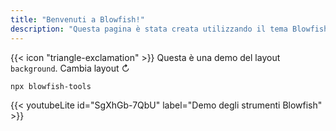 ```yaml
---
title: "Benvenuti a Blowfish!"
description: "Questa pagina è stata creata utilizzando il tema Blowfish per Hugo."
---
```

<div class="flex px-4 py-2 mb-8 text-base rounded-md bg-primary-100 dark:bg-primary-900">
  <span class="flex items-center ltr:pr-3 rtl:pl-3 text-primary-400">
    {{< icon "triangle-exclamation" >}}
  </span>
  <span class="flex items-center justify-between grow dark:text-neutral-300">
    <span class="prose dark:prose-invert">Questa è una demo del layout <code id="layout">background</code>.</span>
    <pulsante
      id="interruttore-layout-pulsante"
      class="px-4 !text-neutral !no-underline round-md bg-primary-600 hover:!bg-primary-500 dark:bg-primary-800 dark:hover:!bg-primary-700"
    >
      Cambia layout &orarr;
    </pulsante>
  </span>
</div>


```shell
npx blowfish-tools
```  

{{< youtubeLite id="SgXhGb-7QbU" label="Demo degli strumenti Blowfish" >}}